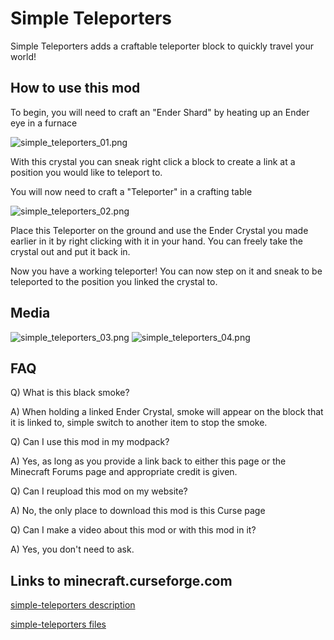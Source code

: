 # Simple Teleporters

Simple Teleporters adds a craftable teleporter block to quickly travel your world!

## How to use this mod

To begin, you will need to craft an "Ender Shard" by heating up an Ender eye in a furnace

![simple_teleporters_01.png](https://github.com/jarryDk/SimpleTeleporters/raw/master/images/simple_teleporters_01.png "simple_teleporters_01.png")

With this crystal you can sneak right click a block to create a link at a position you would like to teleport to.


You will now need to craft a "Teleporter" in a crafting table

![simple_teleporters_02.png](https://github.com/jarryDk/SimpleTeleporters/raw/master/images/simple_teleporters_02.png "simple_teleporters_02.png")

Place this Teleporter on the ground and use the Ender Crystal you made earlier in it by right clicking with it in your hand. You can freely take the crystal out and put it back in.

Now you have a working teleporter! You can now step on it and sneak to be teleported to the position you linked the crystal to.

## Media
![simple_teleporters_03.png](https://github.com/jarryDk/SimpleTeleporters/raw/master/images/simple_teleporters_03.png "simple_teleporters_03.png")
![simple_teleporters_04.png](https://github.com/jarryDk/SimpleTeleporters/raw/master/images/simple_teleporters_04.png "simple_teleporters_04.png")

## FAQ

Q) What is this black smoke?

A) When holding a linked Ender Crystal, smoke will appear on the block that it is linked to, simple switch to another item to stop the smoke.

Q) Can I use this mod in my modpack?

A) Yes, as long as you provide a link back to either this page or the Minecraft Forums page and appropriate credit is given.

Q) Can I reupload this mod on my website? 

A) No, the only place to download this mod is this Curse page

Q) Can I make a video about this mod or with this mod in it?

A) Yes, you don't need to ask.

## Links to minecraft.curseforge.com

[simple-teleporters description](https://minecraft.curseforge.com/projects/simple-teleporters)

[simple-teleporters files](https://minecraft.curseforge.com/projects/simple-teleporters/files)
